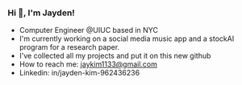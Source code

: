 ### Hi 👋, I'm Jayden! 

- Computer Engineer @UIUC based in NYC
- I'm currently working on a social media music app and a stockAI program for a research paper.
- I've collected all my projects and put it on this new github
- How to reach me: jaykim1133@gmail.com
- Linkedin: in/jayden-kim-962436236

<!--
**jkcol/jkcol** is a ✨ _special_ ✨ repository because its `README.md` (this file) appears on your GitHub profile.

Here are some ideas to get you started:

- 🔭 I’m currently working on ...
- 🌱 I’m currently learning ...
- 👯 I’m looking to collaborate on ...
- 🤔 I’m looking for help with ...
- 💬 Ask me about ...
- 📫 How to reach me: ...
- 😄 Pronouns: ...
- ⚡ Fun fact: ...
-->
